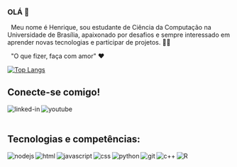 ### OLÁ 👋
&nbsp; Meu nome é Henrique, sou estudante de Ciência da Computação na Universidade de Brasília, apaixonado por desafios e sempre interessado em aprender novas tecnologias e participar de projetos. :technologist:
  
&nbsp; "O que fizer, faça com amor" :heart:
  
  [![Top Langs](https://github-readme-stats.vercel.app/api/top-langs/?username=henriqueramosqs&layout=compact&langs_count=10)](https://github.com/anuraghazra/github-readme-stats)

## Conecte-se comigo!
[<img align="left" alt="linked-in" src="https://img.shields.io/badge/linkedin-%230077B5.svg?&style=for-the-badge&logo=linkedin&logoColor=white" />](https://www.linkedin.com/in/henrique-ramos-02b4151b0/)
[<img align="left" alt="youtube" src="https://img.shields.io/badge/YouTube-ff0000.svg?&style=for-the-badge&logo=YouTube&logoColor=white" />](https://www.youtube.com/channel/UCxS0L4nXzcjuKC7lgXhatsA/)

<br>
<br>

## Tecnologias e competências:

<img align="left" alt="nodejs" src="https://img.shields.io/badge/node.js%20-%2343853D.svg?&style=for-the-badge&logo=node.js&logoColor=white" />
<img align="left" alt="html" src="https://img.shields.io/badge/HTML5-E34F26?style=for-the-badge&logo=html5&logoColor=white" />
<img align="left" alt="javascript" src="https://img.shields.io/badge/JavaScript-323330?style=for-the-badge&logo=javascript&logoColor=F7DF1E" />
<img align="left" alt="css" src="https://img.shields.io/badge/CSS3-1572B6?style=for-the-badge&logo=css3&logoColor=white" />
<img align="left" alt="python" src="https://img.shields.io/badge/Python-blue?style=for-the-badge&logo=python&logoColor=FFD43B" />
<img align="left" alt="git" src="https://img.shields.io/badge/Git-F05032?style=for-the-badge&logo=git&logoColor=white" />
<img align="left" alt="c++" src="https://img.shields.io/badge/C%2B%2B-00599C?style=for-the-badge&logo=c%2B%2B&logoColor=white" />
<img align="left" alt="R" src="https://img.shields.io/badge/R-276DC3?style=for-the-badge&logo=r&logoColor=white" />
<br>
<br>
